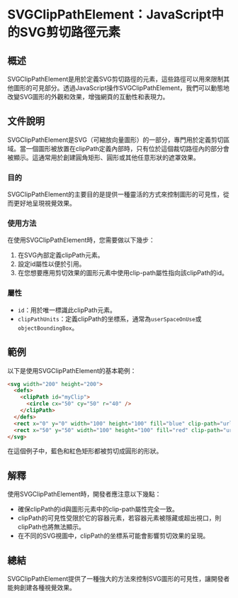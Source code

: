 <!--
Meta Description: # SVGClipPathElement：JavaScript中的SVG剪切路徑元素 ## 概述 SVGClipPathElement是用於定義SVG剪切路徑的元素，這些路徑可以用來限制其他圖形的可見部分。透過JavaScript操作SVGClipPathElement，我們可以動態地改變SVG圖形...
Meta Keywords: 100, width, height, myclip, svg
-->

# SVGClipPathElement：JavaScript中的SVG剪切路徑元素

## 概述
SVGClipPathElement是用於定義SVG剪切路徑的元素，這些路徑可以用來限制其他圖形的可見部分。透過JavaScript操作SVGClipPathElement，我們可以動態地改變SVG圖形的外觀和效果，增強網頁的互動性和表現力。

## 文件說明
SVGClipPathElement是SVG（可縮放向量圖形）的一部分，專門用於定義剪切區域。當一個圖形被放置在clipPath定義內部時，只有位於這個裁切路徑內的部分會被顯示。這通常用於創建圓角矩形、圓形或其他任意形狀的遮罩效果。

### 目的
SVGClipPathElement的主要目的是提供一種靈活的方式來控制圖形的可見性，從而更好地呈現視覺效果。

### 使用方法
在使用SVGClipPathElement時，您需要做以下幾步：
1. 在SVG內部定義clipPath元素。
2. 設定id屬性以便於引用。
3. 在您想要應用剪切效果的圖形元素中使用clip-path屬性指向該clipPath的id。

### 屬性
- `id`：用於唯一標識此clipPath元素。
- `clipPathUnits`：定義clipPath的坐標系，通常為`userSpaceOnUse`或`objectBoundingBox`。

## 範例
以下是使用SVGClipPathElement的基本範例：

```html
<svg width="200" height="200">
  <defs>
    <clipPath id="myClip">
      <circle cx="50" cy="50" r="40" />
    </clipPath>
  </defs>
  <rect x="0" y="0" width="100" height="100" fill="blue" clip-path="url(#myClip)" />
  <rect x="50" y="50" width="100" height="100" fill="red" clip-path="url(#myClip)" />
</svg>
```

在這個例子中，藍色和紅色矩形都被剪切成圓形的形狀。

## 解釋
使用SVGClipPathElement時，開發者應注意以下幾點：
- 確保clipPath的id與圖形元素中的clip-path屬性完全一致。
- clipPath的可見性受限於它的容器元素，若容器元素被隱藏或超出視口，則clipPath也將無法顯示。
- 在不同的SVG視圖中，clipPath的坐標系可能會影響剪切效果的呈現。

## 總結
SVGClipPathElement提供了一種強大的方法來控制SVG圖形的可見性，讓開發者能夠創建各種視覺效果。